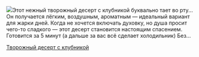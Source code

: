 <!--2025-06-03 18:44:50-->
<div class="yb">
  <div class="rss povarenok"><a href="https://www.povarenok.ru/recipes/show/182750/"><img src="https://www.povarenok.ru/data/cache/2025jun/03/44/3179368_77293-640x480.jpg"></a>Этот нежный творожный десерт с клубникой буквально тает во рту... Он получается лёгким, воздушным, ароматным — идеальный вариант для жарки дней. Когда не хочется включать духовку, но душа просит чего-то сладкого — этот десерт становится настоящим спасением. 
Готовится за 5 минут (а дальше за вас всё сделает холодильник)
Без... <p class="titl"><a href="https://www.povarenok.ru/recipes/show/182750/">Творожный десерт с клубникой</a></p></div>
</div>
